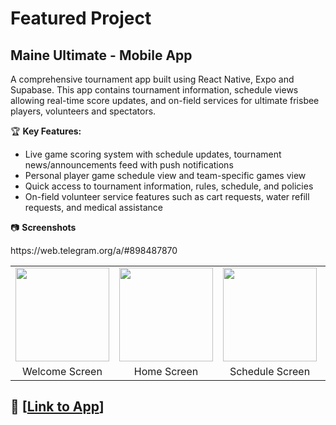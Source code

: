# Featured Project

## Maine Ultimate - Mobile App
A comprehensive tournament app built using React Native, Expo and Supabase. This app contains tournament information, schedule views allowing real-time score updates, and on-field services for ultimate frisbee players, volunteers and spectators.

🏆 **Key Features:**
- Live game scoring system with schedule updates, tournament news/announcements feed with push notifications
- Personal player game schedule view and team-specific games view
- Quick access to tournament information, rules, schedule, and policies
- On-field volunteer service features such as cart requests, water refill requests, and medical assistance

📷 **Screenshots**

<table>
  <tr>
    <td><img src="https://github.com/user-attachments/assets/7007a2f6-a590-4097-9725-7dbe46b5d30a" width="150"/></td>
    <td><img src="https://github.com/user-attachments/assets/2f1fdf40-eaa8-431e-a3dc-158a3807e2d0" width="150"/></td>
    <td><img src="https://github.com/user-attachments/assets/3e7d6f04-4801-4965-8653-a1a0cb74c12f" width="150"/></td>
    <td><img src="https://github.com/user-attachments/assets/c360f758-02d0-4d51-9b11-6944f9fdeb22" width="150"/></td>
    <td><img src="https://github.com/user-attachments/assets/b322864e-66a1-4e72-93d5-12a6d89a00ca" width="150" /></td>
    <td><img src="https://github.com/user-attachments/assets/b322864e-66a1-4e72-93d5-12a6d89a00ca" width="150" /></td>
  </tr>

  <tr>
    <td align="center">Welcome Screen</td>
    <td align="center">Home Screen</td>
    <td align="center">Schedule Screen</td>
    <td align="center">Schedule Games</td>
    <td align="center">Schedule View</td>https://web.telegram.org/a/#898487870
    <td align="center">Info Screen</td>
  </tr>
</table>

## 🍎 [[Link to App](https://apps.apple.com/my/app/maine-ultimate/id6695720383)]
